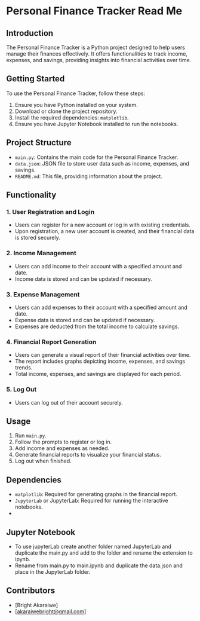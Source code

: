 # Personal Finance Tracker Read Me

## Introduction
The Personal Finance Tracker is a Python project designed to help users manage their finances effectively. It offers functionalities to track income, expenses, and savings, providing insights into financial activities over time.

## Getting Started
To use the Personal Finance Tracker, follow these steps:
1. Ensure you have Python installed on your system.
2. Download or clone the project repository.
3. Install the required dependencies: `matplotlib`.
4. Ensure you have Jupyter Notebook installed to run the notebooks.

## Project Structure
- `main.py`: Contains the main code for the Personal Finance Tracker.
- `data.json`: JSON file to store user data such as income, expenses, and savings.
- `README.md`: This file, providing information about the project.

## Functionality
### 1. User Registration and Login
- Users can register for a new account or log in with existing credentials.
- Upon registration, a new user account is created, and their financial data is stored securely.

### 2. Income Management
- Users can add income to their account with a specified amount and date.
- Income data is stored and can be updated if necessary.

### 3. Expense Management
- Users can add expenses to their account with a specified amount and date.
- Expense data is stored and can be updated if necessary.
- Expenses are deducted from the total income to calculate savings.

### 4. Financial Report Generation
- Users can generate a visual report of their financial activities over time.
- The report includes graphs depicting income, expenses, and savings trends.
- Total income, expenses, and savings are displayed for each period.

### 5. Log Out
- Users can log out of their account securely.

## Usage
1. Run `main.py`.
2. Follow the prompts to register or log in.
3. Add income and expenses as needed.
4. Generate financial reports to visualize your financial status.
5. Log out when finished.

## Dependencies
- `matplotlib`: Required for generating graphs in the financial report.
- `JupyterLab` or JupyterLab: Required for running the interactive notebooks.
- 
## Jupyter Notebook
-  To use jupyterLab create another folder named JupyterLab and duplicate the main.py and add to the folder and rename the extension to ipynb.
-  Rename from main.py to main.ipynb and duplicate the data.json and place in the JupyterLab folder.

## Contributors
- [Bright Akaraiwe]
- [akaraiwebright@gmail.com]
